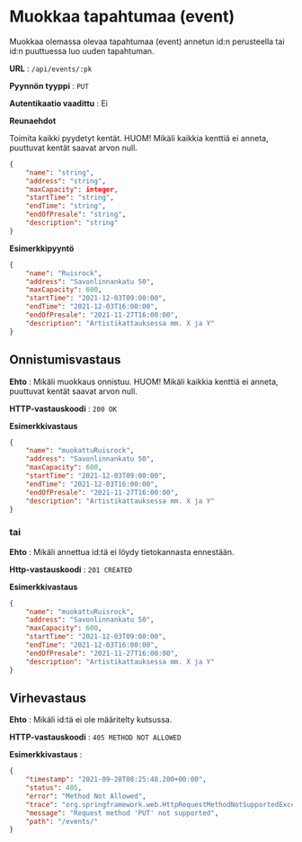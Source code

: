 # Muokkaa tapahtumaa (event)

Muokkaa olemassa olevaa tapahtumaa (event) annetun id:n perusteella tai id:n puuttuessa luo uuden tapahtuman.

**URL** : `/api/events/:pk`

**Pyynnön tyyppi** : `PUT`

**Autentikaatio vaadittu** : Ei

**Reunaehdot**

Toimita kaikki pyydetyt kentät. HUOM! Mikäli kaikkia kenttiä ei anneta, puuttuvat kentät saavat arvon null.

```json
{
    "name": "string",
    "address": "string",
    "maxCapacity": integer,
    "startTime": "string",
    "endTime": "string",
    "endOfPresale": "string",
    "description": "string"
}
```

**Esimerkkipyyntö** 

```json
{
    "name": "Ruisrock",
    "address": "Savonlinnankatu 50",
    "maxCapacity": 600,
    "startTime": "2021-12-03T09:00:00",
    "endTime": "2021-12-03T16:00:00",
    "endOfPresale": "2021-11-27T16:00:00",
    "description": "Artistikattauksessa mm. X ja Y"
}
```

## Onnistumisvastaus

**Ehto** : Mikäli muokkaus onnistuu. HUOM! Mikäli kaikkia kenttiä ei anneta, puuttuvat kentät saavat arvon null.

**HTTP-vastauskoodi** : `200 OK`

**Esimerkkivastaus**

```json
{
    "name": "muokattuRuisrock",
    "address": "Savonlinnankatu 50",
    "maxCapacity": 600,
    "startTime": "2021-12-03T09:00:00",
    "endTime": "2021-12-03T16:00:00",
    "endOfPresale": "2021-11-27T16:00:00",
    "description": "Artistikattauksessa mm. X ja Y"
}
```
### tai

**Ehto** : Mikäli annettua id:tä ei löydy tietokannasta ennestään.

**Http-vastauskoodi** : `201 CREATED`

**Esimerkkivastaus**

```json
{
    "name": "muokattuRuisrock",
    "address": "Savonlinnankatu 50",
    "maxCapacity": 600,
    "startTime": "2021-12-03T09:00:00",
    "endTime": "2021-12-03T16:00:00",
    "endOfPresale": "2021-11-27T16:00:00",
    "description": "Artistikattauksessa mm. X ja Y"
}
```

## Virhevastaus

**Ehto** : Mikäli id:tä ei ole määritelty kutsussa.

**HTTP-vastauskoodi** : `405 METHOD NOT ALLOWED`

**Esimerkkivastaus** :

```json
{
    "timestamp": "2021-09-28T08:25:48.200+00:00",
    "status": 405,
    "error": "Method Not Allowed",
    "trace": "org.springframework.web.HttpRequestMethodNotSupportedException: Request method 'PUT' not supported...",
    "message": "Request method 'PUT' not supported",
    "path": "/events/"
}
```
